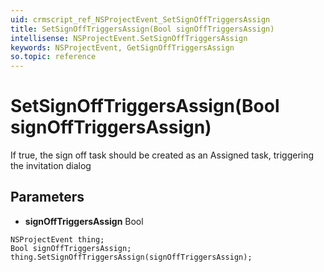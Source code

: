 ```yaml
---
uid: crmscript_ref_NSProjectEvent_SetSignOffTriggersAssign
title: SetSignOffTriggersAssign(Bool signOffTriggersAssign)
intellisense: NSProjectEvent.SetSignOffTriggersAssign
keywords: NSProjectEvent, GetSignOffTriggersAssign
so.topic: reference
---
```


# SetSignOffTriggersAssign(Bool signOffTriggersAssign)

If true, the sign off task should be created as an Assigned task, triggering the invitation dialog

## Parameters

* **signOffTriggersAssign** Bool

```crmscript
NSProjectEvent thing;
Bool signOffTriggersAssign;
thing.SetSignOffTriggersAssign(signOffTriggersAssign);
```

